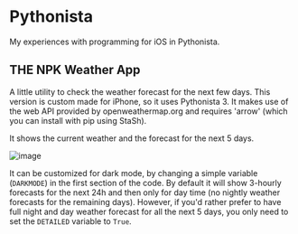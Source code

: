 # Pythonista
My experiences with programming for iOS in Pythonista.

## THE NPK Weather App
A little utility to check the weather forecast for the next few days. This 
version is custom made for iPhone, so it uses Pythonista 3. It makes use of 
the web API provided by openweathermap.org and requires 'arrow' (which you can
install with pip using StaSh).

It shows the current weather and the forecast for the next 5 days.

![image](https://user-images.githubusercontent.com/18650184/28997435-ae49d7c0-7a0c-11e7-862a-018df2596137.png)

It can be customized for dark mode, by changing a simple variable (`DARKMODE`) in the first section of the code. By default it will show 3-hourly forecasts for the next 24h and then only for day time (no nightly weather forecasts for the remaining days). However, if you'd rather prefer to have full night and day weather forecast for all the next 5 days, you only need to set the `DETAILED` variable to `True`.

